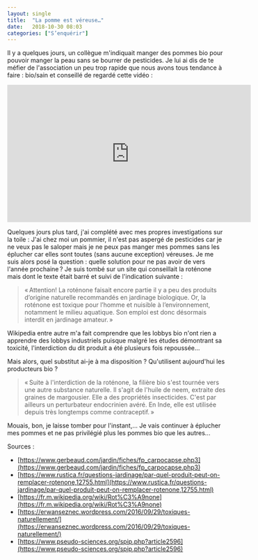 ```yaml
---
layout: single
title:  "La pomme est véreuse…"
date:   2018-10-30 08:03
categories: ["S’enquérir"]
---
```


Il y a quelques jours, un collègue m'indiquait manger des pommes bio
pour pouvoir manger la peau sans se bourrer de pesticides. Je lui ai dis
de te méfier de l'association un peu trop rapide que nous avons tous
tendance à faire : bio/sain et conseillé de regardé cette vidéo :

<iframe width="560" height="315" src="https://www.youtube.com/embed/2P4Pw1V_ou0" title="YouTube video player" frameborder="0" allow="accelerometer; autoplay; clipboard-write; encrypted-media; gyroscope; picture-in-picture" allowfullscreen></iframe>

Quelques jours plus tard, j'ai complété avec mes propres investigations
sur la toile : J'ai chez moi un pommier, il n'est pas aspergé de
pesticides car je ne veux pas le saloper mais je ne peux pas manger mes
pommes sans les éplucher car elles sont toutes (sans aucune exception)
véreuses. Je me suis alors posé la question : quelle solution pour ne
pas avoir de vers l'année prochaine ? Je suis tombé sur un site qui
conseillait la roténone mais dont le texte était barré et suivi de
l'indication suivante :

> « Attention! La roténone faisait encore partie il y a peu des produits
> d’origine naturelle recommandés en jardinage biologique. Or, la
> roténone est toxique pour l’homme et nuisible à l’environnement,
> notamment le milieu aquatique. Son emploi est donc désormais interdit
> en jardinage amateur. »

Wikipedia entre autre m'a fait comprendre que les lobbys bio n'ont rien
a apprendre des lobbys industriels puisque malgré les études démontrant
sa toxicité, l'interdiction du dit produit a été plusieurs fois
repoussée...

Mais alors, quel substitut ai-je à ma disposition ? Qu'utilisent
aujourd'hui les producteurs bio ?

> « Suite à l'interdiction de la roténone, la filière bio s'est tournée
> vers une autre substance naturelle. Il s'agit de l'huile de neem,
> extraite des graines de margousier. Elle a des propriétés
> insecticides. C'est par ailleurs un perturbateur endocrinien avéré. En
> Inde, elle est utilisée depuis très longtemps comme contraceptif. »

Mouais, bon, je laisse tomber pour l'instant,... Je vais continuer à
éplucher mes pommes et ne pas privilégié plus les pommes bio que les
autres...

Sources :

-   [https://www.gerbeaud.com/jardin/fiches/fp_carpocapse.php3](https://www.gerbeaud.com/jardin/fiches/fp_carpocapse.php3)
-   [https://www.rustica.fr/questions-jardinage/par-quel-produit-peut-on-remplacer-rotenone,12755.html](https://www.rustica.fr/questions-jardinage/par-quel-produit-peut-on-remplacer-rotenone,12755.html)
-   [https://fr.m.wikipedia.org/wiki/Rot%C3%A9none](https://fr.m.wikipedia.org/wiki/Rot%C3%A9none)
-   [https://erwanseznec.wordpress.com/2016/09/29/toxiques-naturellement/](https://erwanseznec.wordpress.com/2016/09/29/toxiques-naturellement/)
-   [https://www.pseudo-sciences.org/spip.php?article2596](https://www.pseudo-sciences.org/spip.php?article2596)

